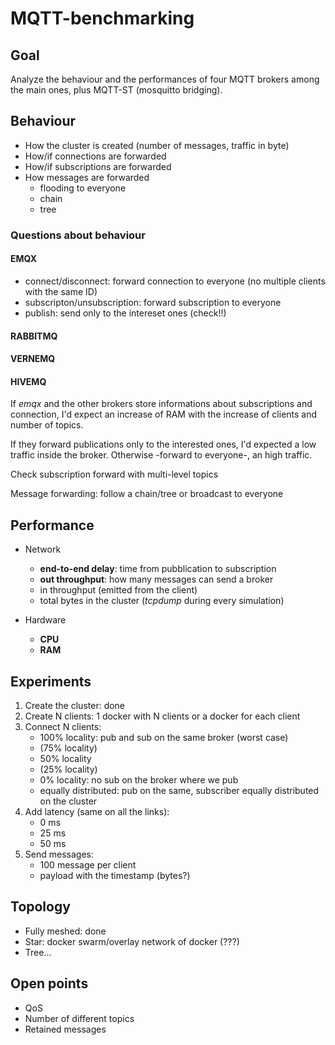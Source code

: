 # MQTT-benchmarking

## Goal
Analyze the behaviour and the performances of four MQTT brokers among the main ones, plus MQTT-ST (mosquitto bridging).

## Behaviour 
- How the cluster is created (number of messages, traffic in byte)
- How/if connections are forwarded
- How/if subscriptions are forwarded 
- How messages are forwarded
    + flooding to everyone
    + chain
    + tree

### Questions about behaviour
#### EMQX
- connect/disconnect: forward connection to everyone (no multiple clients with the same ID)
- subscripton/unsubscription: forward subscription to everyone
- publish: send only to the intereset ones (check!!)

#### RABBITMQ
#### VERNEMQ
#### HIVEMQ

If _emqx_ and the other brokers store informations about subscriptions and connection, I'd expect an increase of RAM with the increase of clients and number of topics. 

If they forward publications only to the interested ones, I'd expected a low traffic inside the broker. Otherwise -forward to everyone-, an high traffic.

Check subscription forward with multi-level topics

Message forwarding: follow a chain/tree or broadcast to everyone

## Performance
- Network
    + **end-to-end delay**: time from pubblication to subscription
    + **out throughput**: how many messages can send a broker
    + in throughput (emitted from the client)
    + total bytes in the cluster (_tcpdump_ during every simulation)

- Hardware
    + **CPU**
    + **RAM**

## Experiments
1. Create the cluster: done
2. Create N clients: 1 docker with N clients or a docker for each client
3. Connect N clients: 
    - 100% locality: pub and sub on the same broker (worst case)
    - (75% locality)
    - 50% locality
    - (25% locality)
    - 0% locality: no sub on the broker where we pub
    - equally distributed: pub on the same, subscriber equally distributed on the cluster
4. Add latency (same on all the links):
    - 0 ms
    - 25 ms
    - 50 ms
5. Send messages:
    - 100 message per client
    - payload with the timestamp (bytes?)

## Topology
- Fully meshed: done
- Star: docker swarm/overlay network of docker (???)
- Tree...

## Open points
- QoS 
- Number of different topics
- Retained messages
